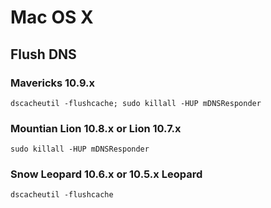 # Mac OS X

## Flush DNS

### Mavericks 10.9.x
`dscacheutil -flushcache; sudo killall -HUP mDNSResponder`

### Mountian Lion 10.8.x or Lion 10.7.x
`sudo killall -HUP mDNSResponder`

### Snow Leopard 10.6.x or 10.5.x Leopard
`dscacheutil -flushcache`
